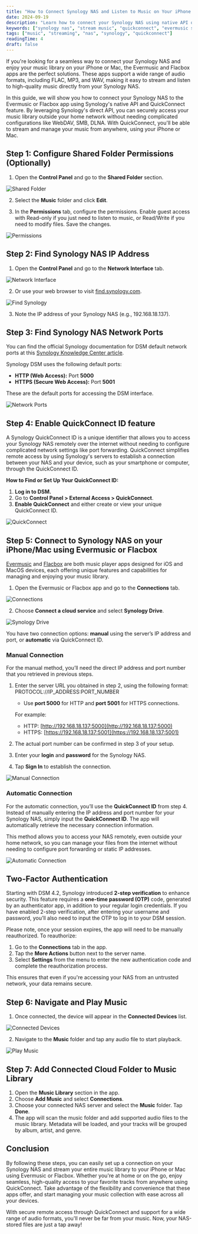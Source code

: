 ```yaml
---
title: "How to Connect Synology NAS and Listen to Music on Your iPhone or Mac"
date: 2024-09-19
description: "Learn how to connect your Synology NAS using native API or QuickConnect and stream high-quality music to your iPhone or Mac with Evermusic and Flacbox."
keywords: ["synology nas", "stream music", "quickconnect", "evermusic synology", "flacbox synology", "nas music player", "iphone nas music"]
tags: ["music", "streaming", "nas", "synology", "quickconnect"]
readingTime: 4
draft: false
---
```


If you're looking for a seamless way to connect your Synology NAS and enjoy your music library on your iPhone or Mac, the Evermusic and Flacbox apps are the perfect solutions. These apps support a wide range of audio formats, including FLAC, MP3, and WAV, making it easy to stream and listen to high-quality music directly from your Synology NAS.

In this guide, we will show you how to connect your Synology NAS to the Evermusic or Flacbox app using Synology's native API and QuickConnect feature. By leveraging Synology's direct API, you can securely access your music library outside your home network without needing complicated configurations like WebDAV, SMB, DLNA. With QuickConnect, you'll be able to stream and manage your music from anywhere, using your iPhone or Mac.

## Step 1: Configure Shared Folder Permissions (Optionally)

1. Open the **Control Panel** and go to the **Shared Folder** section.

![Shared Folder](21260c_599ebfa896164704ba4497524286ea58~mv2.png)

2. Select the **Music** folder and click **Edit**.

3. In the **Permissions** tab, configure the permissions. Enable guest access with Read-only if you just need to listen to music, or Read/Write if you need to modify files. Save the changes.

![Permissions](21260c_43b09e36fc284a43b867e588da32b314~mv2.png)

## Step 2: Find Synology NAS IP Address

1. Open the **Control Panel** and go to the **Network Interface** tab.

![Network Interface](21260c_51839801a6f44035b08b3a4b7d33f142~mv2.png)

2. Or use your web browser to visit [find.synology.com](http://find.synology.com).

![Find Synology](21260c_5bfb1db8e04d4eddb8ff5238f8b214da~mv2.png)

3. Note the IP address of your Synology NAS (e.g., 192.168.18.137).

## Step 3: Find Synology NAS Network Ports

You can find the official Synology documentation for DSM default network ports at this [Synology Knowledge Center article](https://kb.synology.com/en-global/DSM/tutorial/What_network_ports_are_used_by_Synology_services).

Synology DSM uses the following default ports:
- **HTTP (Web Access):** Port **5000**
- **HTTPS (Secure Web Access):** Port **5001**

These are the default ports for accessing the DSM interface.

![Network Ports](21260c_61d64239cd7e4bfab2530c32b5a8ceee~mv2.png)

## Step 4: Enable QuickConnect ID feature

A Synology QuickConnect ID is a unique identifier that allows you to access your Synology NAS remotely over the internet without needing to configure complicated network settings like port forwarding. QuickConnect simplifies remote access by using Synology's servers to establish a connection between your NAS and your device, such as your smartphone or computer, through the QuickConnect ID.

**How to Find or Set Up Your QuickConnect ID:**

1. **Log in to DSM.**
2. Go to **Control Panel > External Access > QuickConnect**.
3. **Enable QuickConnect** and either create or view your unique QuickConnect ID.

![QuickConnect](21260c_504d681f7e5848fabe0ee57fc80e770b~mv2.png)

## Step 5: Connect to Synology NAS on your iPhone/Mac using Evermusic or Flacbox

[Evermusic](https://apps.apple.com/us/app/evermusic-cloud-music-player/id885367198) and [Flacbox](https://apps.apple.com/us/app/flacbox-hi-res-music-player/id1097564256) are both music player apps designed for iOS and MacOS devices, each offering unique features and capabilities for managing and enjoying your music library.

1. Open the Evermusic or Flacbox app and go to the **Connections** tab.

![Connections](21260c_d2dedf2cc0614bbe818f89e9d165411c~mv2.png)

2. Choose **Connect a cloud service** and select **Synology Drive**.

![Synology Drive](21260c_eb5e8f1a02b64748a9fa23eee5df7e0d~mv2.jpg)

You have two connection options: **manual** using the server’s IP address and port, or **automatic** via QuickConnect ID.

### Manual Connection

For the manual method, you’ll need the direct IP address and port number that you retrieved in previous steps.

1. Enter the server URL you obtained in step 2, using the following format: PROTOCOL://IP_ADDRESS:PORT_NUMBER
   - Use **port 5000** for HTTP and **port 5001** for HTTPS connections.

   For example:
   - HTTP: [http://192.168.18.137:5000](http://192.168.18.137:5000)
   - HTTPS: [https://192.168.18.137:5001](https://192.168.18.137:5001)

2. The actual port number can be confirmed in step 3 of your setup.
3. Enter your **login** and **password** for the Synology NAS.
4. Tap **Sign In** to establish the connection.

![Manual Connection](21260c_8952ec16c92046fd81d62bff4139a97b~mv2.jpg)

### Automatic Connection

For the automatic connection, you’ll use the **QuickConnect ID** from step 4. Instead of manually entering the IP address and port number for your Synology NAS, simply input the **QuickConnect ID**. The app will automatically retrieve the necessary connection information.

This method allows you to access your NAS remotely, even outside your home network, so you can manage your files from the internet without needing to configure port forwarding or static IP addresses.

![Automatic Connection](21260c_68bd2a6bcbf844eea7248cbe1c1cb3fe~mv2.jpg)

## Two-Factor Authentication

Starting with DSM 4.2, Synology introduced **2-step verification** to enhance security. This feature requires a **one-time password (OTP)** code, generated by an authenticator app, in addition to your regular login credentials. If you have enabled 2-step verification, after entering your username and password, you’ll also need to input the OTP to log in to your DSM session.

Please note, once your session expires, the app will need to be manually reauthorized. To reauthorize:

1. Go to the **Connections** tab in the app.
2. Tap the **More Actions** button next to the server name.
3. Select **Settings** from the menu to enter the new authentication code and complete the reauthorization process.

This ensures that even if you're accessing your NAS from an untrusted network, your data remains secure.

## Step 6: Navigate and Play Music

1. Once connected, the device will appear in the **Connected Devices** list.

![Connected Devices](21260c_61446121c6b240f1a2c04ecd4c4badc0~mv2.jpg)

2. Navigate to the **Music** folder and tap any audio file to start playback.

![Play Music](21260c_1702cbbfaa474d5b8c64fb9ca5e77dd4~mv2.jpg)

## Step 7: Add Connected Cloud Folder to Music Library

1. Open the **Music Library** section in the app.
2. Choose **Add Music** and select **Connections**.
3. Choose your connected NAS server and select the **Music** folder. Tap **Done**.
4. The app will scan the music folder and add supported audio files to the music library. Metadata will be loaded, and your tracks will be grouped by album, artist, and genre.

## Conclusion

By following these steps, you can easily set up a connection on your Synology NAS and stream your entire music library to your iPhone or Mac using Evermusic or Flacbox. Whether you're at home or on the go, enjoy seamless, high-quality access to your favorite tracks from anywhere using QuickConnect. Take advantage of the flexibility and convenience that these apps offer, and start managing your music collection with ease across all your devices.

With secure remote access through QuickConnect and support for a wide range of audio formats, you'll never be far from your music. Now, your NAS-stored files are just a tap away!